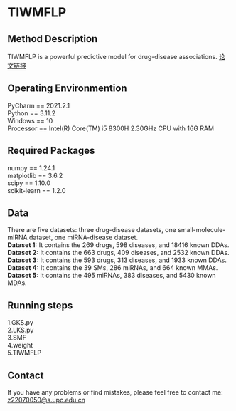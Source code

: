 # TIWMFLP

## Method Description
TIWMFLP is a powerful predictive model for drug-disease associations.  <a href="https://www.example.com" title="论文链接(待添加)">论文链接</a>

## Operating Environmention
PyCharm == 2021.2.1\
Python == 3.11.2\
Windows == 10\
Processor == Intel(R) Core(TM) i5 8300H 2.30GHz CPU with 16G RAM

## Required Packages
numpy == 1.24.1\
matplotlib == 3.6.2\
scipy == 1.10.0\
scikit-learn == 1.2.0

## Data
There are five datasets: three drug-disease datasets, one small-molecule-miRNA dataset, one miRNA-disease dataset.\
**Dataset 1:** It contains the 269 drugs, 598 diseases, and 18416 known DDAs.\
**Dataset 2:** It contains the 663 drugs, 409 diseases, and 2532 known DDAs.\
**Dataset 3:** It contains the 593 drugs, 313 diseases, and 1933 known DDAs.\
**Dataset 4:** It contains the 39 SMs, 286 miRNAs, and 664 known MMAs.\
**Dataset 5:** It contains the 495 miRNAs, 383 diseases, and 5430 known MDAs.
## Running steps
1.GKS.py\
2.LKS.py\
3.SMF\
4.weight\
5.TIWMFLP
## Contact
If you have any problems or find mistakes, please feel free to contact me: z22070050@s.upc.edu.cn

